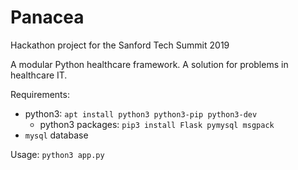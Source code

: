 # Panacea

Hackathon project for the Sanford Tech Summit 2019

A modular Python healthcare framework. A solution for problems in healthcare IT.

Requirements:
- python3: `apt install python3 python3-pip python3-dev`
    - python3 packages: `pip3 install Flask pymysql msgpack`
- `mysql` database

Usage:
`python3 app.py`
